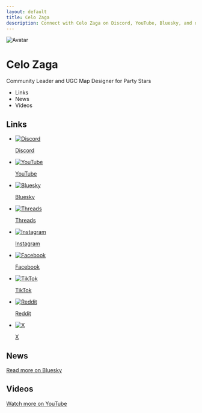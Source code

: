```yaml
---
layout: default
title: Celo Zaga
description: Connect with Celo Zaga on Discord, YouTube, Bluesky, and other platforms. Explore gaming content and more.
---
```



<div class="profile">
            <img class="avatar" src="static/media/icons/avatar.png" alt="Avatar">
            <h1 class="username">Celo Zaga</h1>
            <p class="description">Community Leader and UGC Map Designer for Party Stars</p>
            <nav class="tabs">
                <ul>
                    <li class="tab-item active" onclick="showSection(event, 'links')">Links</li>
                    <li class="tab-item" onclick="showSection(event, 'news')">News</li>
                    <li class="tab-item" onclick="showSection(event, 'videos')">Vídeos</li>
                </ul>
            </nav>    
</div>
<section class="section links active" id="links">
    <h2>Links</h2>
    <ul>
        <li><a title="Discord" href="https://discord.com/invite/gHEHaxtwBT" target="_blank"><img src="{{ '/static/media/icons/discord.svg' | relative_url }}" alt="Discord"><p>Discord</p></a></li>
        <li><a title="YouTube" href="https://www.youtube.com/@CeloZaga?sub_confirmation=1" target="_blank"><img src="{{ '/static/media/icons/youtube.svg' | relative_url }}" alt="YouTube"><p>YouTube</p></a></li>
        <li><a title="Bluesky" href="https://bsky.app/profile/celozaga.bsky.social" target="_blank"><img src="{{ '/static/media/icons/bluesky.svg' | relative_url }}" alt="Bluesky"><p>Bluesky</p></a></li>
        <li><a title="Threads" href="https://threads.net/@CeloZaga" target="_blank"><img src="{{ '/static/media/icons/threads.svg' | relative_url }}" alt="Threads"><p>Threads</p></a></li>
        <li><a title="Instagram" href="https://instagram.com/CeloZaga" target="_blank"><img src="{{ '/static/media/icons/instagram.svg' | relative_url }}" alt="Instagram"><p>Instagram</p></a></li>
        <li><a title="Facebook" href="https://www.facebook.com/CeloZaga" target="_blank"><img src="{{ '/static/media/icons/facebook.svg' | relative_url }}" alt="Facebook"><p>Facebook</p></a></li>
        <li><a title="TikTok" href="https://www.tiktok.com/@CeloZaga" target="_blank"><img src="{{ '/static/media/icons/tiktok.svg' | relative_url }}" alt="TikTok"><p>TikTok</p></a></li>
        <li><a title="Reddit" href="https://reddit.com/u/Celo-Zaga" target="_blank"><img src="{{ '/static/media/icons/reddit.svg' | relative_url }}" alt="Reddit"><p>Reddit</p></a></li>
        <li><a title="X" href="https://x.com/CeloZaga" target="_blank"><img src="{{ '/static/media/icons/x.svg' | relative_url }}" alt="X"><p>X</p></a></li>
    </ul>
</section>

<section class="section news" id="news">
    <h2>News</h2>
    <ul id="feed-bluesky"></ul>
    <div class="button button-link"><a href="https://bsky.app/profile/celozaga.bsky.social" target="_blank">Read more on Bluesky</a></div>
</section>

<section class="section videos" id="videos">
    <h2>Videos</h2>
    <ul class="feed-youtube"></ul>
    <div class="button button-link"><a href="https://www.youtube.com/@CeloZaga" target="_blank">Watch more on YouTube</a></div>
</section>

<script src="static/scripts.js"></script>

